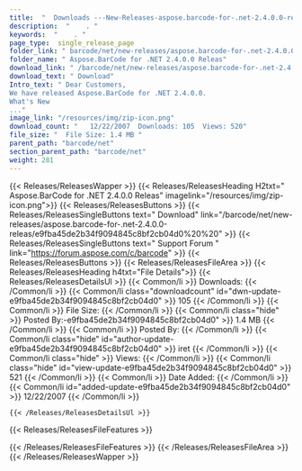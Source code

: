 ```yaml
---
title:  "  Downloads ---New-Releases-aspose.barcode-for-.net-2.4.0.0-releas . " 
description:  "    . " 
keywords:  "    . " 
page_type:  single_release_page
folder_link: " barcode/net/new-releases/aspose.barcode-for-.net-2.4.0.0-releas/"
folder_name: " Aspose.BarCode for .NET 2.4.0.0 Releas"
download_link: " /barcode/net/new-releases/aspose.barcode-for-.net-2.4.0.0-releas/e9fba45de2b34f9094845c8bf2cb04d0"
download_text: " Download"
Intro_text: " Dear Customers, 
We have released Aspose.BarCode for .NET 2.4.0.0.
What's New
..."
image_link: "/resources/img/zip-icon.png"
download_count: "   12/22/2007  Downloads: 105  Views: 520"
file_size: "  File Size: 1.4 MB "
parent_path: "barcode/net"
section_parent_path: "barcode/net"
weight: 281
---
```


{{< Releases/ReleasesWapper >}}
  {{< Releases/ReleasesHeading H2txt=" Aspose.BarCode for .NET 2.4.0.0 Releas" imagelink="/resources/img/zip-icon.png">}}
  {{< Releases/ReleasesButtons >}}
    {{< Releases/ReleasesSingleButtons text=" Download" link="/barcode/net/new-releases/aspose.barcode-for-.net-2.4.0.0-releas/e9fba45de2b34f9094845c8bf2cb04d0%20%20" >}}
    {{< Releases/ReleasesSingleButtons text=" Support Forum " link="https://forum.aspose.com/c/barcode" >}}
  {{< Releases/ReleasesButtons >}}
  {{< Releases/ReleasesFileArea >}}
    {{< Releases/ReleasesHeading h4txt="File Details">}}
    {{< Releases/ReleasesDetailsUl >}}
            {{< Common/li  >}} Downloads: {{< /Common/li >}} 
      {{< Common/li class="downloadcount" id="dwn-update-e9fba45de2b34f9094845c8bf2cb04d0" >}} 105 {{< /Common/li >}} 
      {{< Common/li  >}} File Size: {{< /Common/li >}} 
      {{< Common/li  class="hide" >}} Posted By:-e9fba45de2b34f9094845c8bf2cb04d0" >}} 1.4 MB {{< /Common/li >}} 
      {{< Common/li  >}} Posted By: {{< /Common/li >}} 
      {{< Common/li class="hide" id="author-update-e9fba45de2b34f9094845c8bf2cb04d0" >}} iret {{< /Common/li >}} 
      {{< Common/li class="hide"  >}} Views: {{< /Common/li >}} 
      {{< Common/li class="hide" id="view-update-e9fba45de2b34f9094845c8bf2cb04d0" >}} 521 {{< /Common/li >}} 
      {{< Common/li  >}} Date Added: {{< /Common/li >}} 
      {{< Common/li id="added-update-e9fba45de2b34f9094845c8bf2cb04d0" >}} 12/22/2007 {{< /Common/li >}} 

    {{< /Releases/ReleasesDetailsUl >}}

  {{< Releases/ReleasesFileFeatures >}}
      
  {{< /Releases/ReleasesFileFeatures >}}
 {{< /Releases/ReleasesFileArea >}}
{{< /Releases/ReleasesWapper >}}


